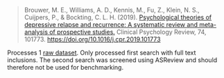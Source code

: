 > Brouwer, M. E., Williams, A. D., Kennis, M., Fu, Z., Klein, N. S., Cuijpers, P., & Bockting, C. L. H. (2019). [Psychological theories of depressive relapse and recurrence: A systematic review and meta-analysis of prospective studies.][1] Clinical Psychology Review, 74, 101773. https://doi.org/10.1016/j.cpr.2019.101773

Processes 1 [raw dataset][2]. Only processed first search with full text inclusions. The second search was screened using ASReview and should therefore not be used for benchmarking.

[1]:	https://doi.org/10.1016/j.cpr.2019.101773
[2]:	https://osf.io/py7ek